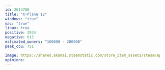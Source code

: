 ```yaml
---
id: 2014780
title: "X-Plane 12"
windows: "true"
mac: "true"
linux: true
positive: 2934
negative: 615
estimated_owners: "100000 - 200000"
peak_ccu: 751

image: https://shared.akamai.steamstatic.com/store_item_assets/steam/apps/2014780/header.jpg?t=1731010028
opinions:
---
```

